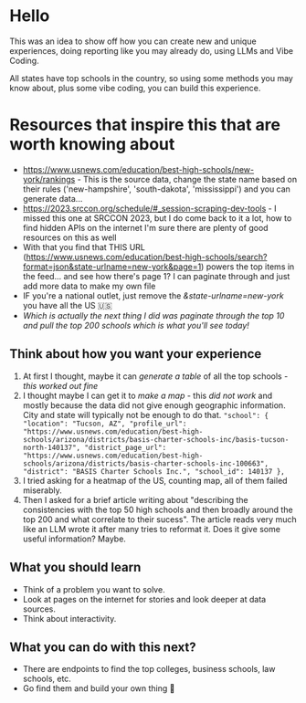 # Hello

This was an idea to show off how you can create new and unique experiences, doing reporting like you may already do, using LLMs and Vibe Coding.

All states have top schools in the country, so using some methods you may know about, plus some vibe coding, you can build this experience.

# Resources that inspire this that are worth knowing about

* https://www.usnews.com/education/best-high-schools/new-york/rankings - This is the source data, change the state name based on their rules ('new-hampshire', 'south-dakota', 'mississippi') and you can generate data...
* https://2023.srccon.org/schedule/#_session-scraping-dev-tools - I missed this one at SRCCON 2023, but I do come back to it a lot, how to find hidden APIs on the internet I'm sure there are plenty of good resources on this as well
* With that you find that THIS URL (https://www.usnews.com/education/best-high-schools/search?format=json&state-urlname=new-york&page=1) powers the top items in the feed... and see how there's page 1? I can paginate through and just add more data to make my own file
* IF you're a national outlet, just remove the *&state-urlname=new-york* you have all the US 🇺🇸
* *Which is actually the next thing I did was paginate through the top 10 and pull the top 200 schools which is what you'll see today!*

## Think about how you want your experience
1. At first I thought, maybe it can *generate a table* of all the top schools - *this worked out fine*
2. I thought maybe I can get it to *make a map* - this *did not work* and mostly because the data did not give enough geographic information. City and state will typically not be enough to do that. ```"school": {
            "location": "Tucson, AZ",
            "profile_url": "https://www.usnews.com/education/best-high-schools/arizona/districts/basis-charter-schools-inc/basis-tucson-north-140137",
            "district_page_url": "https://www.usnews.com/education/best-high-schools/arizona/districts/basis-charter-schools-inc-100663",
            "district": "BASIS Charter Schools Inc.",
            "school_id": 140137
        },```
3. I tried asking for a heatmap of the US, counting map, all of them failed miserably.
4. Then I asked for a brief article writing about "describing the consistencies with the top 50 high schools and then broadly around the top 200 and what correlate to their sucess". The article reads very much like an LLM wrote it after many tries to reformat it. Does it give some useful information? Maybe.

## What you should learn
- Think of a problem you want to solve. 
- Look at pages on the internet for stories and look deeper at data sources.
- Think about interactivity.

## What you can do with this next?
* There are endpoints to find the top colleges, business schools, law schools, etc.
* Go find them and build your own thing 🙂